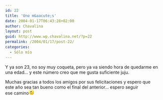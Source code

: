 ```yaml
---
id: 22
title: 'Uno m&aacute;s'
date: 2004-01-17T06:43:28+02:00
author: Chavalina
layout: post
guid: http://www.wp.chavalina.net/?p=22
permalink: /2004/01/17/post-22/
categories:
  - Sólo mío
---
```

Y ya son 23, no soy muy coqueta, pero ya va siendo hora de quedarme en  
una edad&#8230; y este n&uacute;mero creo que me gusta suficiente juju.

Muchas gracias a todos los amigos por sus felicitaciones y espero que  
este a&ntilde;o sea tan bueno como el final del anterior&#8230; espero seguir  
ese camino![emo](/imagenes/emoticonos/sonrisa.gif)